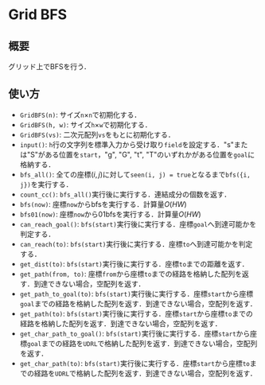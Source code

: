 # Grid BFS
## 概要
グリッド上でBFSを行う．

## 使い方
* `GridBFS(n)`: サイズ`n`$\times$`n`で初期化する．
* `GridBFS(h, w)`: サイズ`h`$\times$`w`で初期化する．
* `GridBFS(vs)`: 二次元配列`vs`をもとに初期化する．
* `input()`: `h`行の文字列を標準入力から受け取り`field`を設定する．"s"または"S"がある位置を`start`，"g", "G", "t", "T"のいずれかがある位置を`goal`に格納する．
* `bfs_all()`: 全ての座標$(i, j)$に対して`seen(i, j) = true`となるまで`bfs({i, j})`を実行する．
* `count_cc()`: `bfs_all()`実行後に実行する．連結成分の個数を返す． 
* `bfs(now)`: 座標`now`からbfsを実行する．計算量$O(HW)$
* `bfs01(now)`: 座標`now`から01bfsを実行する．計算量$O(HW)$
* `can_reach_goal()`: `bfs(start)`実行後に実行する．座標`goal`へ到達可能かを判定する．
* `can_reach(to)`: `bfs(start)`実行後に実行する．座標`to`へ到達可能かを判定する．
* `get_dist(to)`: `bfs(start)`実行後に実行する．座標`to`までの距離を返す．
* `get_path(from, to)`: 座標`from`から座標`to`までの経路を格納した配列を返す．到達できない場合，空配列を返す．
* `get_path_to_goal(to)`: `bfs(start)`実行後に実行する．座標`start`から座標`goal`までの経路を格納した配列を返す．到達できない場合，空配列を返す．
* `get_path(to)`: `bfs(start)`実行後に実行する．座標`start`から座標`to`までの経路を格納した配列を返す．到達できない場合，空配列を返す．
* `get_char_path_to_goal()`: `bfs(start)`実行後に実行する．座標`start`から座標`goal`までの経路を`UDRL`で格納した配列を返す．到達できない場合，空配列を返す．
* `get_char_path(to)`: `bfs(start)`実行後に実行する．座標`start`から座標`to`までの経路を`UDRL`で格納した配列を返す．到達できない場合，空配列を返す．